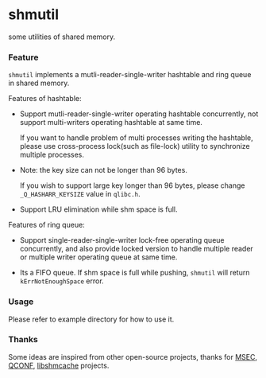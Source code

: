 # shmutil
some utilities of shared memory.

### Feature

`shmutil` implements a mutli-reader-single-writer hashtable and ring queue in shared memory.

Features of hashtable:

- Support mutli-reader-single-writer operating hashtable concurrently, not support multi-writers operating hashtable at same time.

    If you want to handle problem of multi processes writing the hashtable, please use cross-process lock(such as file-lock) utility to synchronize multiple processes.
     
- Note: the key size can not be longer than 96 bytes.

    If you wish to support large key longer than 96 bytes, please change `_Q_HASHARR_KEYSIZE` value in `qlibc.h`.
    
- Support LRU elimination while shm space is full.

Features of ring queue:

- Support single-reader-single-writer lock-free operating queue concurrently, and also provide locked version to handle multiple reader or multiple writer operating queue at same time.
 
- Its a FIFO queue. If shm space is full while pushing, `shmutil` will return `kErrNotEnoughSpace` error.

### Usage

Please refer to example directory for how to use it.


### Thanks

Some ideas are inspired from other open-source projects, thanks for [MSEC][1], [QCONF][2], [libshmcache][3] projects.

[1]: https://github.com/Tencent/MSEC

[2]: https://github.com/qihoo360/qconf

[3]: https://github.com/happyfish100/libshmcache
